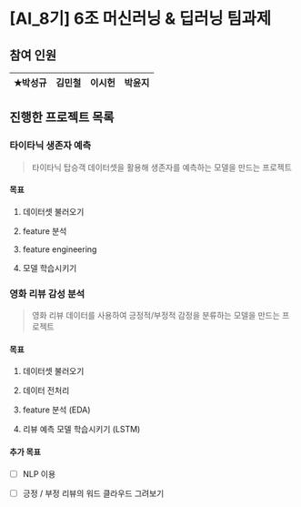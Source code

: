 # [AI_8기] 6조 머신러닝 & 딥러닝 팀과제

## 참여 인원

| ✭박성규 | 김민철 | 이시헌 | 박윤지 |
|:----:|:---:|:---:|:---:|

## 진행한 프로젝트 목록

### 타이타닉 생존자 예측

> 타이타닉 탑승객 데이터셋을 활용해 생존자를 예측하는 모델을 만드는 프로젝트

#### 목표

1.  데이터셋 불러오기

2.  feature 분석

3.  feature engineering

4.  모델 학습시키기

### 영화 리뷰 감성 분석

> 영화 리뷰 데이터를 사용하여 긍정적/부정적 감정을 분류하는 모델을 만드는 프로젝트 

#### 목표

1. 데이터셋 불러오기

2. 데이터 전처리

3. feature 분석 (EDA)

4. 리뷰 예측 모델 학습시키기 (LSTM)

#### 추가 목표

- [ ]  NLP 이용

- [ ] 긍정 / 부정 리뷰의 워드 클라우드 그려보기


